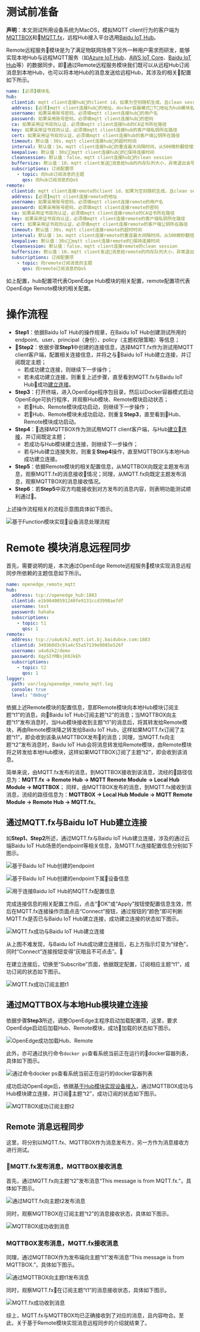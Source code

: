 # 测试前准备

**声明**：本文测试所用设备系统为MacOS，模拟MQTT client行为的客户端为[MQTTBOX](http://workswithweb.com/html/mqttbox/downloads.html)和[MQTT.fx](http://www.jensd.de/apps/mqttfx/1.7.1/)，远程Hub接入平台选用[Baidu IoT Hub](https://cloud.baidu.com/product/iot.html)。

Remote远程服务模块是为了满足物联网场景下另外一种用户需求而研发，能够实现本地Hub与远程MQTT服务（如[Azure IoT Hub](https://azure.microsoft.com/en-us/services/iot-hub/)、[AWS IoT Core](https://amazonaws-china.com/iot-core/)、[Baidu IoT Hub](https://cloud.baidu.com/product/iot.html)等）的数据同步。即通过Remote远程服务模块我们既可以从远程Hub订阅消息到本地Hub，也可以将本地Hub的消息发送给远程Hub，其涉及的相关配置如下所示。

```yaml
name: [必须]模块名
hub:
  clientid: mqtt client连接hub的client id，如果为空则随机生成，且clean session强制变成true
  address: [必须]mqtt client连接hub的地址，docker容器模式下地址为hub模块名，native进程模式下为127.0.0.1
  username: 如果采用账号密码，必须填mqtt client连接hub的用户名
  password: 如果采用账号密码，必须填mqtt client连接hub的密码
  ca: 如果采用证书双向认证，必须填mqtt client连接hub的CA证书所在路径
  key: 如果采用证书双向认证，必须填mqtt client连接hub的客户端私钥所在路径
  cert: 如果采用证书双向认证，必须填mqtt client连接hub的客户端公钥所在路径
  timeout: 默认值：30s，mqtt client连接hub的超时时间
  interval: 默认值：1m，mqtt client连接hub的重连最大间隔时间，从500微秒翻倍增加到最大值。
  keepalive: 默认值：30s，mqtt client连接hub的保持连接时间
  cleansession: 默认值：false，mqtt client连接hub的clean session
  buffersize: 默认值：10，mqtt client发送消息给hub的内存队列大小，异常退出会导致消息丢失，恢复后QoS为1的消息依赖remote重发
  subscriptions: 订阅配置项
    - topic: 向hub订阅消息的主题
      qos: 向hub订阅消息的QoS
remote:
  clientid: mqtt client连接remote的client id，如果为空则随机生成，且clean session强制变成true
  address: [必须]mqtt client连接remote的地址
  username: 如果采用账号密码，必须填mqtt client连接remote的用户名
  password: 如果采用账号密码，必须填mqtt client连接remote的密码
  ca: 如果采用证书双向认证，必须填mqtt client连接remote的CA证书所在路径
  key: 如果采用证书双向认证，必须填mqtt client连接remote的客户端私钥所在路径
  cert: 如果采用证书双向认证，必须填mqtt client连接remote的客户端公钥所在路径
  timeout: 默认值：30s，mqtt client连接remote的超时时间
  interval: 默认值：1m，mqtt client连接remote的重连最大间隔时间，从500微秒翻倍增加到最大值。
  keepalive: 默认值：30s，mqtt client连接remote的保持连接时间
  cleansession: 默认值：false，mqtt client连接remote的clean session
  buffersize: 默认值：10，mqtt client发送消息给remote的内存队列大小，异常退出会导致消息丢失，恢复后QoS为1的消息依赖hub重发
  subscriptions: 订阅配置项
    - topic: 向remote订阅消息的主题
      qos: 向remote订阅消息的QoS
```

如上配置，hub配置项代表OpenEdge Hub模块的相关配置，remote配置项代表OpenEdge Remote模块的相关配置。

# 操作流程

- **Step1**：依据Baidu IoT Hub的操作规章，在Baidu IoT Hub创建测试所用的endpoint、user、principal（身份）、policy（主题权限策略）等信息；
- **Step2**：依据步骤**Step1**中创建的连接信息，选择MQTT.fx作为测试用MQTT client客户端，配置相关连接信息，并将之与Baidu IoT Hub建立连接，并订阅既定主题；
  - 若成功建立连接，则继续下一步操作；
  - 若未成功建立连接，则重复上述步骤，直至看到MQTT.fx与Baidu IoT Hub成功[建立连接](https://cloud.baidu.com/doc/IOT/GettingStarted.html#.E6.95.B0.E6.8D.AE.E5.9E.8B.E9.A1.B9.E7.9B.AE)。
- **Step3**：打开终端，进入OpenEdge程序包目录，然后以Docker容器模式启动OpenEdge可执行程序，并观察Hub模块、Remote模块启动状态；
  - 若Hub、Remote模块成功启动，则继续下一步操作；
  - 若Hub、Remote模块未成功启动，则重复**Step3**，直至看到Hub、Remote模块成功启动。
- **Step4**：选择MQTTBOX作为测试用MQTT client客户端，与Hub[建立连接](./Device-connect-with-OpenEdge-base-on-hub-module.md)，并订阅既定主题；
    - 若成功与Hub模块建立连接，则继续下一步操作；
    - 若与Hub建立连接失败，则重复**Step4**操作，直至MQTTBOX与本地Hub成功建立连接。
- **Step5**：依据Remote模块的相关配置信息，从MQTTBOX向既定主题发布消息，观察MQTT.fx的消息接收情况；同理，从MQTT.fx向既定主题发布消息，观察MQTTBOX的消息接收情况。
- **Step6**：若**Step5**中双方均能接收到对方发布的消息内容，则表明功能测试顺利通过。

上述操作流程相关的流程示意图具体如下图示。

![基于Function模块实现设备消息处理流程](../../images/develop/guide/remote/openedge-remote-flow.png)

# Remote 模块消息远程同步

首先，需要说明的是，本次通过OpenEdge Remote远程服务模块实现消息远程同步所依赖的主题信息如下所示。

```yaml
name: openedge_remote_mqtt
hub:
  address: tcp://openedge_hub:1883
  clientid: e1b98400591240fe9131ccd3998ae7df
  username: test
  password: hahaha
  subscriptions:
    - topic: t1
      qos: 1
remote:
  address: tcp://u4u6zk2.mqtt.iot.bj.baidubce.com:1883
  clientid: 349360d3c91a4c55a57139e9085e526f
  username: u4u6zk2/demo
  password: XqySIYMBsjK0JkEh
  subscriptions:
    - topic: t2
      qos: 1
logger:
  path: var/log/openedge_remote_mqtt.log
  console: true
  level: "debug"
```

依据上述Remote模块的配置信息，意即Remote模块向本地Hub模块订阅主题“t1”的消息，向Baidu IoT Hub订阅主题“t2”的消息；当MQTTBOX向主题“t1”发布消息时，当Hub模块接收到主题“t1”的消息后，将其转发给Remote模块，再由Remote模块降之转发给Baidu IoT Hub，这样如果MQTT.fx订阅了主题“t1”，即会收到该条从MQTTBOX发布的消息；同理，当MQTT.fx向主题“t2”发布消息时，Baidu IoT Hub会将消息转发给Remote模块，由Remote模块将之转发给本地Hub模块，这样如果MQTTBOX订阅了主题“t2”，即会收到该消息。

简单来说，由MQTT.fx发布的消息，到MQTTBOX接收到该消息，流经的路径信息为：**MQTT.fx -> Remote Hub -> MQTT Remote Module -> Local Hub Module -> MQTTBOX**；
同样，由MQTTBOX发布的消息，到MQTT.fx接收到该消息，流经的路径信息为：**MQTTBOX -> Local Hub Module -> MQTT Remote Module -> Remote Hub -> MQTT.fx**。

## 通过MQTT.fx与Baidu IoT Hub建立连接

如**Step1、Step2**所述，通过MQTT.fx与Baidu IoT Hub建立连接，涉及的通过云端Baidu IoT Hub场景的endpoint等相关信息，及MQTT.fx连接配置信息分别如下图示。

![基于Baidu IoT Hub创建的endpoint](../../images/develop/guide/remote/cloud-iothub-config.png)

![基于Baidu IoT Hub创建的endpoint下属设备信息](../../images/develop/guide/remote/cloud-iothub-user-config.png)

![用于连接Baidu IoT Hub的MQTT.fx配置信息](../../images/develop/guide/remote/mqttfx-connect-hub-config.png)

完成连接信息的相关配置工作后，点击“OK”或“Apply”按钮使配置信息生效，然后在MQTT.fx连接操作页面点击“Connect”按钮，通过按钮的“颜色”即可判断MQTT.fx是否已与Baidu IoT Hub建立连接，成功建立连接的状态如下图示。

![MQTT.fx成功与Baidu IoT Hub建立连接](../../images/develop/guide/remote/mqttfx-connect-success.png)

从上图不难发现，与Baidu IoT Hub成功建立连接后，右上方指示灯变为“绿色”，同时“Connect”连接按钮变得“灰暗且不可点击”。

在建立连接后，切换至“Subscribe”页面，依据既定配置，订阅相应主题“t1”，成功订阅的状态如下图示。

![MQTT.fx成功订阅主题t1](../../images/develop/guide/remote/mqttfx-sub-t1-success.png)

## 通过MQTTBOX与本地Hub模块建立连接

依据步骤**Step3**所述，调整OpenEdge主程序启动加载配置项，这里，要求OpenEdge启动后加载Hub、Remote模块，成功加载的状态如下图示。

![OpenEdge成功加载Hub、Remote](../../images/develop/guide/remote/openedge-hub-remote-start.png)

此外，亦可通过执行命令`docker ps`查看系统当前正在运行的docker容器列表，具体如下图示。

![通过命令docker ps查看系统当前正在运行的docker容器列表](../../images/develop/guide/remote/openedge-docker-ps-hub-remote-run.png)

成功启动OpenEdge后，依据[基于Hub模块实现设备接入](./基于Hub模块实现设备接入.md)，通过MQTTBOX成功与Hub模块建立连接，并订阅主题“t2”，成功订阅的状态如下图示。

![MQTTBOX成功订阅主题t2](../../images/develop/guide/remote/mqttbox-sub-t2-success.png)

## Remote 消息远程同步

这里，将分别以MQTT.fx、MQTTBOX作为消息发布方，另一方作为消息接收方进行测试。

### MQTT.fx发布消息，MQTTBOX接收消息

首先，通过MQTT.fx向主题“t2”发布消息“This message is from MQTT.fx.”，具体如下图示。

![通过MQTT.fx向主题t2发布消息](../../images/develop/guide/remote/mqttfx-pub-t2-success.png)

同时，观察MQTTBOX在订阅主题“t2”的消息接收状态，具体如下图示。

![MQTTBOX成功收到消息](../../images/develop/guide/remote/mqttbox-receive-t2-message-success.png)

### MQTTBOX发布消息，MQTT.fx接收消息

同理，通过MQTTBOX作为发布端向主题“t1”发布消息“This message is from MQTTBOX.”，具体如下图示。

![通过MQTTBOX向主题t1发布消息](../../images/develop/guide/remote/mqttbox-pub-t1-success.png)

同时，观察MQTT.fx在订阅主题“t1”的消息接收状态，具体如下图示。

![MQTT.fx成功收到消息](../../images/develop/guide/remote/mqttfx-receive-t1-message-success.png)

综上，MQTT.fx与MQTTBOX均已正确接收到了对应的消息，且内容吻合。至此，关于基于Remote模块实现消息远程同步的介绍就结束了。
